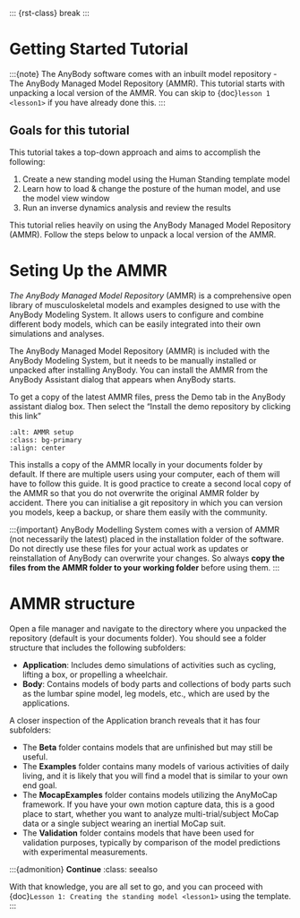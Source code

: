 ::: {rst-class} break
:::

# Getting Started Tutorial

:::{note} 
The AnyBody software comes with an inbuilt model repository - The
AnyBody Managed Model Repository (AMMR). This tutorial starts with unpacking a
local version of the AMMR. You can skip to {doc}`lesson 1 <lesson1>` if you have
already done this. 
:::

## Goals for this tutorial

This tutorial takes a top-down approach and aims to accomplish the following:

1. Create a new standing model using the Human Standing template model
2. Learn how to load & change the posture of the human model, and use 
the model view window
3. Run an inverse dynamics analysis and review the results

This tutorial relies heavily on using the AnyBody Managed Model Repository (AMMR). 
Follow the steps below to unpack a local version of the AMMR.

# Seting Up the AMMR

*The AnyBody Managed Model Repository* (AMMR) is a comprehensive open library of
musculoskeletal models and examples designed to use with the AnyBody Modeling
System. It allows users to configure and combine different body models, which
can be easily integrated into their own simulations and analyses.

The AnyBody Managed Model Repository (AMMR) is included with the AnyBody
Modeling System, but it needs to be manually installed or unpacked after
installing AnyBody. You can install the AMMR from the AnyBody Assistant dialog
that appears when AnyBody starts.

To get a copy of the latest AMMR files, press the Demo tab in the AnyBody
assistant dialog box. Then select the “Install the demo repository by clicking
this link”

```{figure} _static/intro/image1.png
:alt: AMMR setup
:class: bg-primary
:align: center
```

This installs a copy of the AMMR locally in your documents folder by default. If
there are multiple users using your computer, each of them will have to follow
this guide. It is good practice to create a second local copy of the AMMR so
that you do not overwrite the original AMMR folder by accident. There you can
initialise a git repository in which you can version you models, keep a backup,
or share them easily with the community.

:::{important} 
AnyBody Modelling System comes with a version of AMMR (not necessarily the
latest) placed in the installation folder of the software. Do not directly use
these files for your actual work as updates or reinstallation of AnyBody can
overwrite your changes. So always **copy the files from the AMMR folder to your** 
**working folder** before using them. 
:::

# AMMR structure

Open a file manager and navigate to the directory where you unpacked the
repository (default is your documents folder). You should see a folder structure
that includes the following subfolders:

- **Application**: Includes demo simulations of activities such as cycling,
  lifting a box, or propelling a wheelchair.
- **Body**: Contains models of body parts and collections of body parts such as
  the lumbar spine model, leg models, etc., which are used by the applications.

A closer inspection of the Application branch reveals that it has four subfolders:

- The **Beta** folder contains models that are unfinished but may still be useful.
- The **Examples** folder contains many models of various activities of daily
  living, and it is likely that you will find a model that is similar to your
  own end goal.
- The **MocapExamples** folder contains models utilizing the AnyMoCap framework.
  If you have your own motion capture data, this is a good place to start,
  whether you want to analyze multi-trial/subject MoCap data or a single subject
  wearing an inertial MoCap suit.
- The **Validation** folder contains models that have been used for validation
  purposes, typically by comparison of the model predictions with experimental
  measurements.

:::{admonition} **Continue**
:class: seealso

With that knowledge, you are all set to go, and you can proceed with
{doc}`Lesson 1: Creating the standing model <lesson1>` using the template. :::
